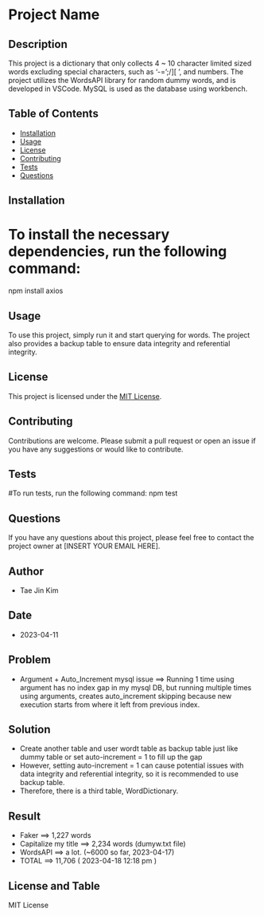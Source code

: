 # Project Name

## Description

This project is a dictionary that only collects 4 ~ 10 character limited sized words excluding special characters, such as ‘-=’;/][ ’, and numbers. The project utilizes the WordsAPI library for random dummy words, and is developed in VSCode. MySQL is used as the database using workbench.

## Table of Contents 

- [Installation](#installation)
- [Usage](#usage)
- [License](#license)
- [Contributing](#contributing)
- [Tests](#tests)
- [Questions](#questions)

## Installation

# To install the necessary dependencies, run the following command:
npm install axios

## Usage

To use this project, simply run it and start querying for words. The project also provides a backup table to ensure data integrity and referential integrity.

## License

This project is licensed under the [MIT License](https://opensource.org/licenses/MIT).

## Contributing

Contributions are welcome. Please submit a pull request or open an issue if you have any suggestions or would like to contribute.

## Tests

#To run tests, run the following command:
npm test

## Questions

If you have any questions about this project, please feel free to contact the project owner at [INSERT YOUR EMAIL HERE].

## Author

- Tae Jin Kim

## Date

- 2023-04-11

## Problem

- Argument + Auto_Increment mysql issue ==> Running 1 time using argument has no index gap in my mysql DB, but running multiple times using arguments, creates auto_increment skipping because new execution starts from where it left from previous index.

## Solution

- Create another table and user wordt table as backup table just like dummy table or set auto-increment = 1 to fill up the gap
- However, setting auto-increment = 1 can cause potential issues with data integrity and referential integrity, so it is recommended to use backup table.
- Therefore, there is a third table, WordDictionary.

## Result

- Faker ==> 1,227 words
- Capitalize my title ==> 2,234 words (dumyw.txt file)
- WordsAPI ==> a lot. (~6000 so far, 2023-04-17)
- TOTAL ==> 11,706 ( 2023-04-18 12:18 pm )

## License and Table

MIT License

